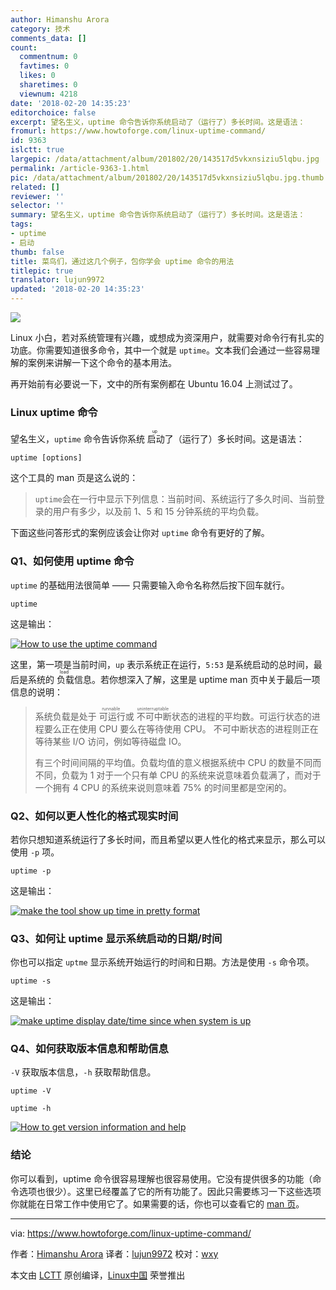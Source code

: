 ```yaml
---
author: Himanshu Arora
category: 技术
comments_data: []
count:
  commentnum: 0
  favtimes: 0
  likes: 0
  sharetimes: 0
  viewnum: 4218
date: '2018-02-20 14:35:23'
editorchoice: false
excerpt: 望名生义，uptime 命令告诉你系统启动了（运行了）多长时间。这是语法：
fromurl: https://www.howtoforge.com/linux-uptime-command/
id: 9363
islctt: true
largepic: /data/attachment/album/201802/20/143517d5vkxnsiziu5lqbu.jpg
permalink: /article-9363-1.html
pic: /data/attachment/album/201802/20/143517d5vkxnsiziu5lqbu.jpg.thumb.jpg
related: []
reviewer: ''
selector: ''
summary: 望名生义，uptime 命令告诉你系统启动了（运行了）多长时间。这是语法：
tags:
- uptime
- 启动
thumb: false
title: 菜鸟们，通过这几个例子，包你学会 uptime 命令的用法
titlepic: true
translator: lujun9972
updated: '2018-02-20 14:35:23'
---
```


![](/data/attachment/album/201802/20/143517d5vkxnsiziu5lqbu.jpg)


Linux 小白，若对系统管理有兴趣，或想成为资深用户，就需要对命令行有扎实的功底。你需要知道很多命令，其中一个就是 `uptime`。文本我们会通过一些容易理解的案例来讲解一下这个命令的基本用法。


再开始前有必要说一下，文中的所有案例都在 Ubuntu 16.04 上测试过了。


### Linux uptime 命令


望名生义，`uptime` 命令告诉你系统<ruby> 启动 <rt>  up </rt></ruby>了（运行了）多长时间。这是语法：



```
uptime [options]

```

这个工具的 man 页是这么说的：



> 
> `uptime`会在一行中显示下列信息：当前时间、系统运行了多久时间、当前登录的用户有多少，以及前 1、5 和 15 分钟系统的平均负载。
> 
> 
> 


下面这些问答形式的案例应该会让你对 `uptime` 命令有更好的了解。


### Q1、如何使用 uptime 命令


`uptime` 的基础用法很简单 —— 只需要输入命令名称然后按下回车就行。



```
uptime

```

这是输出：


[![How to use the uptime command](/data/attachment/album/201802/20/143526ahnt5s5bhp7n75z3.png)](https://www.howtoforge.com/images/usage_of_pfsense_to_block_dos_attack_/big/uptime-basic-usage1.png)


这里，第一项是当前时间，`up` 表示系统正在运行，`5:53` 是系统启动的总时间，最后是系统的<ruby> 负载 <rt>  load </rt></ruby>信息。若你想深入了解，这里是 uptime man 页中关于最后一项信息的说明：



> 
> 系统负载是处于<ruby> 可运行 <rt>  runnable </rt></ruby>或<ruby> 不可中断 <rt>  uninterruptable </rt></ruby>状态的进程的平均数。可运行状态的进程要么正在使用 CPU 要么在等待使用 CPU。 不可中断状态的进程则正在等待某些 I/O 访问，例如等待磁盘 IO。
> 
> 
> 有三个时间间隔的平均值。负载均值的意义根据系统中 CPU 的数量不同而不同，负载为 1 对于一个只有单 CPU 的系统来说意味着负载满了，而对于一个拥有 4 CPU 的系统来说则意味着 75% 的时间里都是空闲的。
> 
> 
> 


### Q2、如何以更人性化的格式现实时间


若你只想知道系统运行了多长时间，而且希望以更人性化的格式来显示，那么可以使用 `-p` 项。



```
uptime -p

```

这是输出：


[![make the tool show up time in pretty format](/data/attachment/album/201802/20/143528r94ojuekjy5uyejm.png)](https://www.howtoforge.com/images/usage_of_pfsense_to_block_dos_attack_/big/uptime-p-option.png)


### Q3、如何让 uptime 显示系统启动的日期/时间


你也可以指定 `uptme` 显示系统开始运行的时间和日期。方法是使用 `-s` 命令项。



```
uptime -s

```

这是输出：


[![make uptime display date/time since when system is up](/data/attachment/album/201802/20/143529h21w9yi51bcziwie.png)](https://www.howtoforge.com/images/usage_of_pfsense_to_block_dos_attack_/big/uptime-s.png)


### Q4、如何获取版本信息和帮助信息


`-V` 获取版本信息，`-h` 获取帮助信息。



```
uptime -V

uptime -h

```

[![How to get version information and help](/data/attachment/album/201802/20/143531r8bxo18fobfwk65d.png)](https://www.howtoforge.com/images/usage_of_pfsense_to_block_dos_attack_/big/uptime-v-h.png)


### 结论


你可以看到，uptime 命令很容易理解也很容易使用。它没有提供很多的功能（命令选项也很少）。这里已经覆盖了它的所有功能了。因此只需要练习一下这些选项你就能在日常工作中使用它了。如果需要的话，你也可以查看它的 [man 页](https://linux.die.net/man/1/uptime)。




---


via: <https://www.howtoforge.com/linux-uptime-command/>


作者：[Himanshu Arora](https://www.howtoforge.com) 译者：[lujun9972](https://github.com/lujun9972) 校对：[wxy](https://github.com/wxy)


本文由 [LCTT](https://github.com/LCTT/TranslateProject) 原创编译，[Linux中国](https://linux.cn/) 荣誉推出